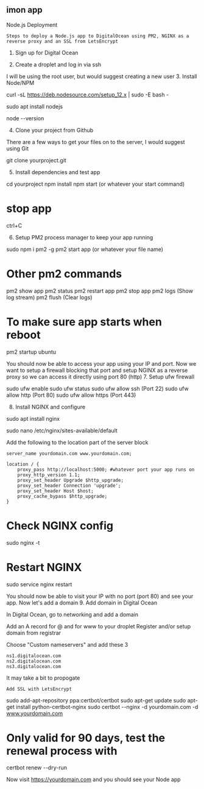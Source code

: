 ## imon app
Node.js Deployment

    Steps to deploy a Node.js app to DigitalOcean using PM2, NGINX as a reverse proxy and an SSL from LetsEncrypt

1. Sign up for Digital Ocean

2. Create a droplet and log in via ssh

I will be using the root user, but would suggest creating a new user
3. Install Node/NPM

curl -sL https://deb.nodesource.com/setup_12.x | sudo -E bash -

sudo apt install nodejs

node --version

4. Clone your project from Github

There are a few ways to get your files on to the server, I would suggest using Git

git clone yourproject.git

5. Install dependencies and test app

cd yourproject
npm install
npm start (or whatever your start command)
# stop app
ctrl+C

6. Setup PM2 process manager to keep your app running

sudo npm i pm2 -g
pm2 start app (or whatever your file name)

# Other pm2 commands
pm2 show app
pm2 status
pm2 restart app
pm2 stop app
pm2 logs (Show log stream)
pm2 flush (Clear logs)

# To make sure app starts when reboot
pm2 startup ubuntu

You should now be able to access your app using your IP and port. Now we want to setup a firewall blocking that port and setup NGINX as a reverse proxy so we can access it directly using port 80 (http)
7. Setup ufw firewall

sudo ufw enable
sudo ufw status
sudo ufw allow ssh (Port 22)
sudo ufw allow http (Port 80)
sudo ufw allow https (Port 443)

8. Install NGINX and configure

sudo apt install nginx

sudo nano /etc/nginx/sites-available/default

Add the following to the location part of the server block

    server_name yourdomain.com www.yourdomain.com;

    location / {
        proxy_pass http://localhost:5000; #whatever port your app runs on
        proxy_http_version 1.1;
        proxy_set_header Upgrade $http_upgrade;
        proxy_set_header Connection 'upgrade';
        proxy_set_header Host $host;
        proxy_cache_bypass $http_upgrade;
    }

# Check NGINX config
sudo nginx -t

# Restart NGINX
sudo service nginx restart

You should now be able to visit your IP with no port (port 80) and see your app. Now let's add a domain
9. Add domain in Digital Ocean

In Digital Ocean, go to networking and add a domain

Add an A record for @ and for www to your droplet
Register and/or setup domain from registrar

Choose "Custom nameservers" and add these 3

    ns1.digitalocean.com
    ns2.digitalocean.com
    ns3.digitalocean.com

It may take a bit to propogate

    Add SSL with LetsEncrypt

sudo add-apt-repository ppa:certbot/certbot
sudo apt-get update
sudo apt-get install python-certbot-nginx
sudo certbot --nginx -d yourdomain.com -d www.yourdomain.com

# Only valid for 90 days, test the renewal process with
certbot renew --dry-run

Now visit https://yourdomain.com and you should see your Node app